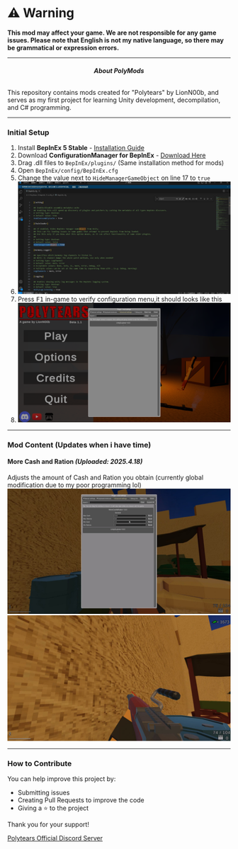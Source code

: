 # **⚠️ Warning**  
**This mod may affect your game. We are not responsible for any game issues. Please note that English is not my native language, so there may be grammatical or expression errors.**

---

<center><h6><b>About PolyMods</b></h6></center>  
This repository contains mods created for "Polytears" by LionN00b, and serves as my first project for learning Unity development, decompilation, and C# programming.

---

### **Initial Setup**  
1. Install **BepInEx 5 Stable** - [Installation Guide](https://github.com/BepInEx/BepInEx.ConfigurationManager/releases/tag/v18.4)
2. Download **ConfigurationManager for BepInEx** - [Download Here](https://github.com/BepInEx/BepInEx.ConfigurationManager/releases/tag/v18.4)  
3. Drag .dll files to `BepInEx/plugins/` (Same installation method for mods)  
4. Open `BepInEx/config/BepInEx.cfg`
5. Change the value next to `HideManagerGameObject` on line 17 to `true`
6. ![image](https://github.com/m16a4666/PolyMods/blob/master/pic/CONFIG.jpg)
7. Press <kbd>F1</kbd> in-game to verify configuration menu,it should looks like this
8. ![image](https://github.com/m16a4666/PolyMods/blob/master/pic/VerifyInstall.png)

---

### **Mod Content (Updates when i have time)**  
#### **More Cash and Ration** *(Uploaded: 2025.4.18)*  
Adjusts the amount of Cash and Ration you obtain (currently global modification due to my poor programming lol)
![image](https://github.com/m16a4666/PolyMods/blob/master/pic/MCNR1.jpg)
![image](https://github.com/m16a4666/PolyMods/blob/master/pic/MCNR2.jpg)

---

### **How to Contribute**  
You can help improve this project by:  
- Submitting issues
- Creating Pull Requests to improve the code
- Giving a ⭐ to the project  

Thank you for your support!  

[Polytears Official Discord Server](https://discord.gg/SmgVbmX)
